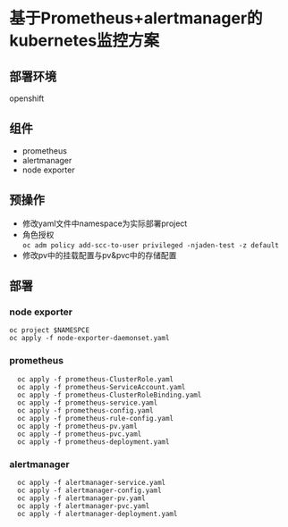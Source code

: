 # 基于Prometheus+alertmanager的kubernetes监控方案

## 部署环境

openshift

## 组件

* prometheus
* alertmanager
* node exporter

## 预操作

* 修改yaml文件中namespace为实际部署project
* 角色授权  
`oc adm policy add-scc-to-user privileged -njaden-test -z default`
* 修改pv中的挂载配置与pv&pvc中的存储配置

## 部署

### node exporter
`oc project $NAMESPCE`  
`oc apply -f node-exporter-daemonset.yaml`  

### prometheus

```
  oc apply -f prometheus-ClusterRole.yaml  
  oc apply -f prometheus-ServiceAccount.yaml  
  oc apply -f prometheus-ClusterRoleBinding.yaml  
  oc apply -f prometheus-service.yaml  
  oc apply -f prometheus-config.yaml  
  oc apply -f prometheus-rule-config.yaml  
  oc apply -f prometheus-pv.yaml  
  oc apply -f prometheus-pvc.yaml  
  oc apply -f prometheus-deployment.yaml
```

### alertmanager

```
  oc apply -f alertmanager-service.yaml  
  oc apply -f alertmanager-config.yaml  
  oc apply -f alertmanager-pv.yaml  
  oc apply -f alertmanager-pvc.yaml  
  oc apply -f alertmanager-deployment.yaml  
```